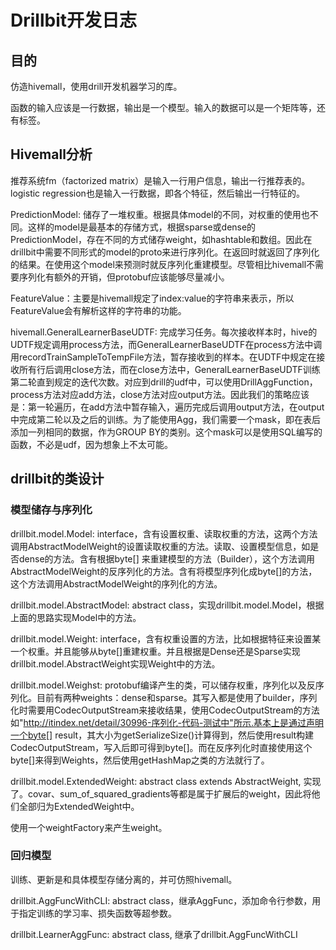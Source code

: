 # Drillbit开发日志

## 目的

仿造hivemall，使用drill开发机器学习的库。

函数的输入应该是一行数据，输出是一个模型。输入的数据可以是一个矩阵等，还有标签。

## Hivemall分析

推荐系统fm（factorized matrix）是输入一行用户信息，输出一行推荐表的。logistic regression也是输入一行数据，即各个特征，然后输出一行特征的。

PredictionModel: 储存了一堆权重。根据具体model的不同，对权重的使用也不同。这样的model是最基本的存储方式，根据sparse或dense的PredictionModel，存在不同的方式储存weight，如hashtable和数组。因此在drillbit中需要不同形式的model的proto来进行序列化。在返回时就返回了序列化的结果。在使用这个model来预测时就反序列化重建模型。尽管相比hivemall不需要序列化有额外的开销，但protobuf应该能够尽量减小。

FeatureValue：主要是hivemall规定了index:value的字符串来表示，所以FeatureValue会有解析这样的字符串的功能。

hivemall.GeneralLearnerBaseUDTF: 完成学习任务。每次接收样本时，hive的UDTF规定调用process方法，而GeneralLearnerBaseUDTF在process方法中调用recordTrainSampleToTempFile方法，暂存接收到的样本。在UDTF中规定在接收所有行后调用close方法，而在close方法中，GeneralLearnerBaseUDTF训练第二轮直到规定的迭代次数。对应到drill的udf中，可以使用DrillAggFunction，process方法对应add方法，close方法对应output方法。因此我们的策略应该是：第一轮遍历，在add方法中暂存输入，遍历完成后调用output方法，在output中完成第二轮以及之后的训练。为了能使用Agg，我们需要一个mask，即在表后添加一列相同的数据，作为GROUP BY的类别。这个mask可以是使用SQL编写的函数，不必是udf，因为想象上不太可能。

## drillbit的类设计

### 模型储存与序列化

drillbit.model.Model: interface，含有设置权重、读取权重的方法，这两个方法调用AbstractModelWeight的设置读取权重的方法。读取、设置模型信息，如是否dense的方法。含有根据byte[] 来重建模型的方法（Builder），这个方法调用AbstractModelWeight的反序列化的方法。含有将模型序列化成byte[]的方法，这个方法调用AbstractModelWeight的序列化的方法。

drillbit.model.AbstractModel: abstract class，实现drillbit.model.Model，根据上面的思路实现Model中的方法。

drillbit.model.Weight: interface，含有权重设置的方法，比如根据特征来设置某一个权重。并且能够从byte[]重建权重。并且根据是Dense还是Sparse实现drillbit.model.AbstractWeight实现Weight中的方法。

drillbit.model.Weighst: protobuf编译产生的类，可以储存权重，序列化以及反序列化。目前有两种weights：dense和sparse。其写入都是使用了builder，序列化时需要用CodecOutputStream来接收结果，使用CodecOutputStream的方法如"http://itindex.net/detail/30996-序列化-代码-测试中"所示.基本上是通过声明一个byte[] result，其大小为getSerializeSize()计算得到，然后使用result构建CodecOutputStream，写入后即可得到byte[]。而在反序列化时直接使用这个byte[]来得到Weights，然后使用getHashMap之类的方法就行了。

drillbit.model.ExtendedWeight: abstract class extends AbstractWeight, 实现了。covar、sum_of_squared_gradients等都是属于扩展后的weight，因此将他们全部归为ExtendedWeight中。

使用一个weightFactory来产生weight。

### 回归模型

训练、更新是和具体模型存储分离的，并可仿照hivemall。

drillbit.AggFuncWithCLI: abstract class，继承AggFunc，添加命令行参数，用于指定训练的学习率、损失函数等超参数。

drillbit.LearnerAggFunc: abstract class, 继承了drillbit.AggFuncWithCLI